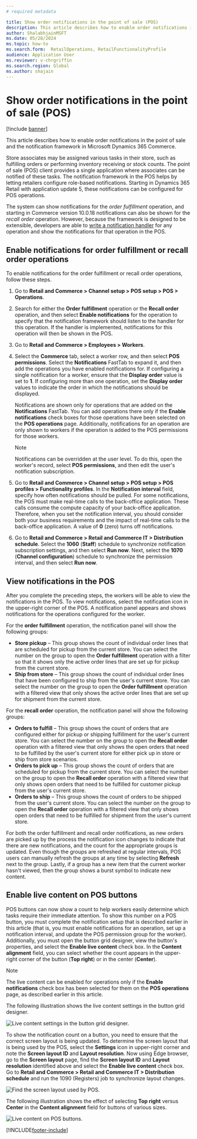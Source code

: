 ```yaml
---
# required metadata

title: Show order notifications in the point of sale (POS)
description: This article describes how to enable order notifications in the point of sale and the notification framework in Microsoft Dynamics 365 Commerce.
author: ShalabhjainMSFT
ms.date: 05/28/2024
ms.topic: how-to
ms.search.form:  RetailOperations, RetailFunctionalityProfile
audience: Application User
ms.reviewer: v-chrgriffin
ms.search.region: Global
ms.author: shajain
---
```


# Show order notifications in the point of sale (POS)

[!include [banner](includes/banner.md)]

This article describes how to enable order notifications in the point of sale and the notification framework in Microsoft Dynamics 365 Commerce.

Store associates may be assigned various tasks in their store, such as fulfilling orders or performing inventory receiving or stock counts. The point of sale (POS) client provides a single application where associates can be notified of these tasks. The notification framework in the POS helps by letting retailers configure role-based notifications. Starting in Dynamics 365 Retail with application update 5, these notifications can be configured for POS operations.

The system can show notifications for the *order fulfillment* operation, and starting in Commerce version 10.0.18 notifications can also be shown for the *recall order* operation. However, because the framework is designed to be extensible, developers are able to [write a notification handler](dev-itpro/extend-pos-notification.md) for any operation and show the notifications for that operation in the POS.

## Enable notifications for order fulfillment or recall order operations

To enable notifications for the order fulfillment or recall order operations, follow these steps.

1. Go to **Retail and Commerce \> Channel setup \> POS setup \> POS \> Operations**.
1. Search for either the **Order fulfillment** operation or the **Recall order** operation, and then select **Enable notifications** for the operation to specify that the notification framework should listen to the handler for this operation. If the handler is implemented, notifications for this operation will then be shown in the POS.
1. Go to **Retail and Commerce \> Employees \> Workers**.
1. Select the **Commerce** tab, select a worker row, and then select **POS permissions**. Select the **Notifications** FastTab to expand it, and then add the operations you have enabled notifications for. If configuring a single notification for a worker, ensure that the **Display order** value is set to **1**. If configuring more than one operation, set the **Display order** values to indicate the order in which the notifications should be displayed. 

      Notifications are shown only for operations that are added on the **Notifications** FastTab. You can add operations there only if the **Enable notifications** check boxes for those operations have been selected on the **POS operations** page. Additionally, notifications for an operation are only shown to workers if the operation is added to the POS permissions for those workers.

    > [!NOTE]
    > Notifications can be overridden at the user level. To do this, open the worker's record, select **POS permissions**, and then edit the user's notification subscription.

1. Go to **Retail and Commerce \> Channel setup \> POS setup \> POS profiles \> Functionality profiles**. In the **Notification interval** field, specify how often notifications should be pulled. For some notifications, the POS must make real-time calls to the back-office application. These calls consume the compute capacity of your back-office application. Therefore, when you set the notification interval, you should consider both your business requirements and the impact of real-time calls to the back-office application. A value of **0** (zero) turns off notifications.
1. Go to **Retail and Commerce \> Retail and Commerce IT \> Distribution schedule**. Select the **1060** (**Staff**) schedule to synchronize notification subscription settings, and then select **Run now**. Next, select the **1070** (**Channel configuration**) schedule to synchronize the permission interval, and then select **Run now**.

## View notifications in the POS

After you complete the preceding steps, the workers will be able to view the notifications in the POS. To view notifications, select the notification icon in the upper-right corner of the POS. A notification panel appears and shows notifications for the operations configured for the worker. 

For the **order fulfillment** operation, the notification panel will show the following groups:

- **Store pickup** – This group shows the count of individual order lines that are scheduled for pickup from the current store. You can select the number on the group to open the **Order fulfillment** operation with a filter so that it shows only the active order lines that are set up for pickup from the current store.
- **Ship from store** – This group shows the count of individual order lines that have been configured to ship from the user's current store. You can select the number on the group to open the **Order fulfillment** operation with a filtered view that only shows the active order lines that are set up for shipment from the current store.

For the **recall order** operation, the notification panel will show the following groups:

- **Orders to fulfill** – This group shows the count of orders that are configured either for pickup or shipping fulfillment for the user's current store. You can select the number on the group to open the **Recall order** operation with a filtered view that only shows the open orders that need to be fulfilled by the user's current store for either pick up in store or ship from store scenarios.
- **Orders to pick up** – This group shows the count of orders that are scheduled for pickup from the current store. You can select the number on the group to open the **Recall order** operation with a filtered view that only shows open orders that need to be fulfilled for customer pickup from the user's current store.
- **Orders to ship** – This group shows the count of orders to be shipped from the user's current store. You can select the number on the group to open the **Recall order** operation with a filtered view that only shows open orders that need to be fulfilled for shipment from the user's current store.

For both the order fulfillment and recall order notifications, as new orders are picked up by the process the notification icon changes to indicate that there are new notifications, and the count for the appropriate groups is updated. Even though the groups are refreshed at regular intervals, POS users can manually refresh the groups at any time by selecting **Refresh** next to the group. Lastly, if a group has a new item that the current worker hasn't viewed, then the group shows a burst symbol to indicate new content.

## Enable live content on POS buttons

POS buttons can now show a count to help workers easily determine which tasks require their immediate attention. To show this number on a POS button, you must complete the notification setup that is described earlier in this article (that is, you must enable notifications for an operation, set up a notification interval, and update the POS permission group for the worker). Additionally, you must open the button grid designer, view the button's properties, and select the **Enable live content** check box. In the **Content alignment** field, you can select whether the count appears in the upper-right corner of the button (**Top right**) or in the center (**Center**).

> [!NOTE]
> The live content can be enabled for operations only if the **Enable notifications** check box has been selected for them on the **POS operations** page, as described earlier in this article.

The following illustration shows the live content settings in the button grid designer.

![Live content settings in the button grid designer.](./media/ButtonGridDesigner.png "Live content settings in the button grid designer")

To show the notification count on a button, you need to ensure that the correct screen layout is being updated. To determine the screen layout that is being used by the POS, select the **Settings** icon in upper-right corner and note the **Screen layout ID** and **Layout resolution**. Now using Edge browser, go to the **Screen layout** page, find the **Screen layout ID** and **Layout resolution** identified above and select the **Enable live content** check box. Go to **Retail and Commerce \> Retail and Commerce IT \> Distribution schedule** and run the 1090 (Registers) job to synchronize layout changes.

![Find the screen layout used by POS.](./media/Choose_screen_layout.png "Find the screen layout ")

The following illustration shows the effect of selecting **Top right** versus **Center** in the **Content alignment** field for buttons of various sizes.

![Live content on POS buttons.](./media/ButtonsWithLiveContent.png "Live content on POS buttons")

[!INCLUDE[footer-include](../includes/footer-banner.md)]
